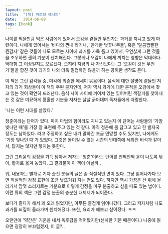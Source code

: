 ```yaml
---
layout: post
title:  "[책] 위로의 레시피"
date:   2014-06-08
tags: [book]
---
```


  나이를 먹을만큼 먹은 사람에게 있어서 오감을 곁들인 무언가는 과거를 지니고 있게 마련이다. 나에게 있어서는 '바다의 짠내'라거나, '만개한 벚꽃나무들', 혹은 '달콤짭짤한 찐감자' 같은 것들이 나도 모르는 사이에 과거를 가득 품고 있어서, 우연찮게 그런 것들을 조우하면 괜히 기분이 센치해진다. 그렇게나 오감이 나에게 끼치는 영향은 막대하다. 막대함 그 이상일지도 모르겠다. 오히려 지금의 나 자신보다는 그 '오감이 깃든 무언가'들을 합친 것이 과거의 나와 더욱 밀접하진 않을까 하는 공허한 생각도 든다. 

  이 책은 그런 감각들 중, 미각에 의존한 에세이 묶음이다. 음식에 대한 설명에 곁들인 저자의 과거 회상들이 이 책의 주된 골자인데, 저자 역시 과거에 대한 흔적을 오감에서 찾고 있는 것이 확연히 드러난다. 음식 사이 사이에 끼여져 있는 잊어버린 책갈피를 찾아내는 것 같은 미묘하게 황홀한 기분을 저자는 살살 긁어대며 독자들에게 자랑한다. 

'나는 이런 시대를 살았다.' 

  청춘이라는 단어가 있다. 마치 마법의 힘이라도 지니고 있는지 이 단어는 사람들의 '가장 빛나던 때'를 가장 잘 표현해 주고 있는 것 같다. 아직 청춘에 몸 담그고 있고 한 발자국 정도는 남아있다. 라고 주장하고 싶은 내가 말하긴 조금 민망할 수도 있지만, 나에게도 '가장 빛나던 때'가 있었다. 그것은 돌이킬 수 없는 시간의 반대쪽에 세워진 비석과 같아서, 닳지는 않지만 닿지는 못한다. 

  그런 그리움의 감정을 가득 담아서 저자는 '청춘'이라는 단어를 반짝반짝 윤이 나도록 닦아, 활자로 옮겨 놓았다. 그 결과물이 이 책이 아닐까.. 

  뭐, 내용과는 별개로 기자 출신 분들의 글은 좀 직설적인 면이 있다. 그냥 읽어나가다 보면 직설적인 감정 표현에 조금 낯뜨거워 지는 면도 있다. 하지만 역시 가끔은 산 위에 올라가서 맘껏 소리지르는 기분으로 이렇게 감정을 마구 분출하고 싶을 때도 있는 법이다. 이런 류의 책은 그런 감정 분출의 충분한 대체제가 되어준다. 

  보다가 졸다가 해서 꽤 오래 읽었지만, 아무튼 즐겁게 읽어나갔다. 그리고 저자처럼 나도 과거를 되짚어 올라가며 센치해졌다. 또한, 요리가 해보고 싶어졌다. ㅋㅋ 

  오랜만에 '약간은' 기운을 내서 독후감을 적어봤지만(센치한 기분 때문이다.) 나중에 읽으면 굉장히 부끄럽겠지, 이 글?..